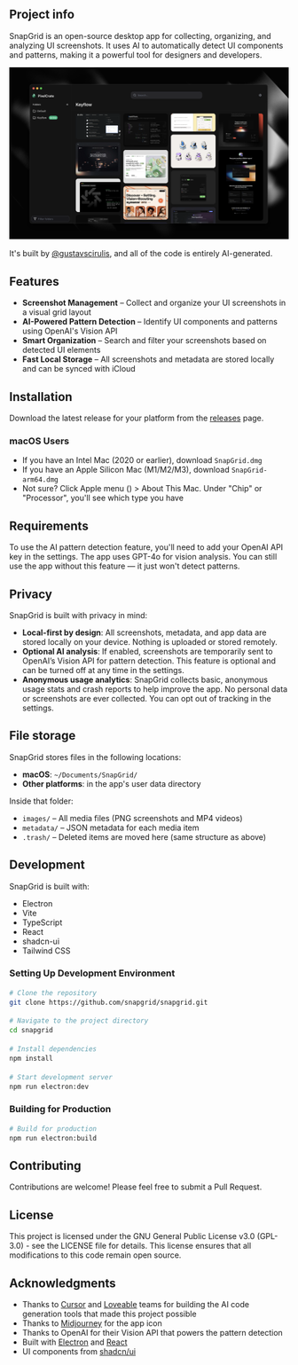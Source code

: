 ## Project info

SnapGrid is an open-source desktop app for collecting, organizing, and analyzing UI screenshots. It uses AI to automatically detect UI components and patterns, making it a powerful tool for designers and developers.

![SnapGrid Preview](assets/preview.png)

It's built by [@gustavscirulis](https://github.com/gustavscirulis), and all of the code is entirely AI-generated.

## Features

- **Screenshot Management** – Collect and organize your UI screenshots in a visual grid layout
- **AI-Powered Pattern Detection** – Identify UI components and patterns using OpenAI's Vision API  
- **Smart Organization** – Search and filter your screenshots based on detected UI elements  
- **Fast Local Storage** – All screenshots and metadata are stored locally and can be synced with iCloud  

## Installation

Download the latest release for your platform from the [releases](https://github.com/gustavscirulis/snapgrid/releases) page.

### macOS Users
- If you have an Intel Mac (2020 or earlier), download `SnapGrid.dmg`
- If you have an Apple Silicon Mac (M1/M2/M3), download `SnapGrid-arm64.dmg`
- Not sure? Click Apple menu () > About This Mac. Under "Chip" or "Processor", you'll see which type you have

## Requirements

To use the AI pattern detection feature, you'll need to add your OpenAI API key in the settings. The app uses GPT-4o for vision analysis. You can still use the app without this feature — it just won't detect patterns.

## Privacy

SnapGrid is built with privacy in mind:

- **Local-first by design**: All screenshots, metadata, and app data are stored locally on your device. Nothing is uploaded or stored remotely.
- **Optional AI analysis**: If enabled, screenshots are temporarily sent to OpenAI’s Vision API for pattern detection. This feature is optional and can be turned off at any time in the settings.
- **Anonymous usage analytics**: SnapGrid collects basic, anonymous usage stats and crash reports to help improve the app. No personal data or screenshots are ever collected. You can opt out of tracking in the settings.

## File storage

SnapGrid stores files in the following locations:

- **macOS**: `~/Documents/SnapGrid/`  
- **Other platforms**: in the app's user data directory

Inside that folder:

- `images/` – All media files (PNG screenshots and MP4 videos)  
- `metadata/` – JSON metadata for each media item  
- `.trash/` – Deleted items are moved here (same structure as above)

## Development

SnapGrid is built with:

- Electron  
- Vite  
- TypeScript  
- React  
- shadcn-ui  
- Tailwind CSS

### Setting Up Development Environment

```sh
# Clone the repository
git clone https://github.com/snapgrid/snapgrid.git

# Navigate to the project directory
cd snapgrid

# Install dependencies
npm install

# Start development server
npm run electron:dev
```

### Building for Production

```sh
# Build for production
npm run electron:build
```

## Contributing

Contributions are welcome! Please feel free to submit a Pull Request.

## License

This project is licensed under the GNU General Public License v3.0 (GPL-3.0) - see the LICENSE file for details. This license ensures that all modifications to this code remain open source.

## Acknowledgments

- Thanks to [Cursor](https://cursor.com) and [Loveable](https://loveable.dev) teams for building the AI code generation tools that made this project possible
- Thanks to [Midjourney](https://www.midjourney.com/) for the app icon
- Thanks to OpenAI for their Vision API that powers the pattern detection
- Built with [Electron](https://www.electronjs.org/) and [React](https://reactjs.org/)
- UI components from [shadcn/ui](https://ui.shadcn.com/)
